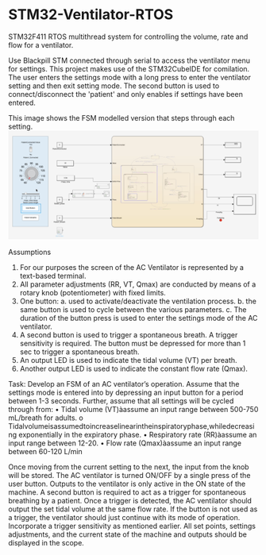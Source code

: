 # STM32-Ventilator-RTOS
STM32F411 RTOS multithread system for controlling the volume, rate and flow for a ventilator.

Use Blackpill STM connected through serial to access the ventilator menu for settings. This project makes use of the STM32CubeIDE for comilation. 
The user enters the settings mode with a long press to enter the ventilator setting and then exit setting mode. 
The second button is used to connect/disconnect the 'patient' and only enables if settings have been entered.

This image shows the FSM modelled version that steps through each setting.
![pinout picture](images/fsm.png)


Assumptions
1. For our purposes the screen of the AC Ventilator is represented by a text-based terminal.
2. All parameter adjustments (RR, VT, Qmax) are conducted by means of a rotary knob
(potentiometer) with fixed limits.
3. One button:
a. used to activate/deactivate the ventilation process.
b. the same button is used to cycle between the various parameters.
c. The duration of the button press is used to enter the settings mode of the AC
ventilator.
4. A second button is used to trigger a spontaneous breath. A trigger sensitivity is required. The
button must be depressed for more than 1 sec to trigger a spontaneous breath.
5. An output LED is used to indicate the tidal volume (VT) per breath.
6. Another output LED is used to indicate the constant flow rate (Qmax).

Task:
Develop an FSM of an AC ventilator’s operation. Assume that the settings mode is entered into by depressing an input button for a period between 1-3 seconds.
Further, assume that all settings will be cycled through from:
• Tidal volume (VT)àassume an input range between 500-750 mL/breath for adults.
o Tidalvolumeisassumedtoincreaselinearintheinspiratoryphase,whiledecreasing
exponentially in the expiratory phase.
• Respiratory rate (RR)àassume an input range between 12-20.
• Flow rate (Qmax)àassume an input range between 60-120 L/min

Once moving from the current setting to the next, the input from the knob will be stored.
The AC ventilator is turned ON/OFF by a single press of the user button. Outputs to the ventilator is only active in the ON state of the machine.
A second button is required to act as a trigger for spontaneous breathing by a patient. Once a trigger is detected, the AC ventilator should output the set tidal volume at the same flow rate. If the button is not used as a trigger, the ventilator should just continue with its mode of operation. Incorporate a trigger sensitivity as mentioned earlier.
All set points, settings adjustments, and the current state of the machine and outputs should be displayed in the scope.
